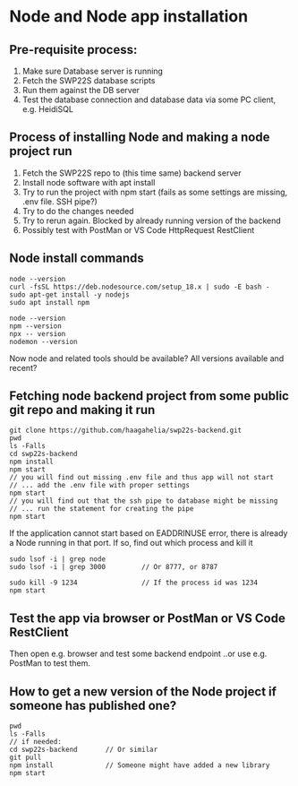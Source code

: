 
# Node and Node app installation

## Pre-requisite process:

1. Make sure Database server is running
2. Fetch the SWP22S database scripts
3. Run them against the DB server
4. Test the database connection and database data via some PC client, e.g. HeidiSQL

## Process of installing Node and making a node project run 

1. Fetch the SWP22S repo to (this time same) backend server
2. Install node software with apt install
3. Try to run the project with npm start (fails as some settings are missing, .env file. SSH pipe?)
4. Try to do the changes needed
5. Try to rerun again. Blocked by already running version of the backend
6. Possibly test with PostMan or VS Code HttpRequest RestClient

## Node install commands
```
node --version
curl -fsSL https://deb.nodesource.com/setup_18.x | sudo -E bash -
sudo apt-get install -y nodejs
sudo apt install npm

node --version
npm --version
npx -- version
nodemon --version
```
Now node and related tools should be available? All versions available and recent?

## Fetching node backend project from some public git repo and making it run
```
git clone https://github.com/haagahelia/swp22s-backend.git
pwd
ls -Falls
cd swp22s-backend
npm install
npm start
// you will find out missing .env file and thus app will not start
// ... add the .env file with proper settings
npm start
// you will find out that the ssh pipe to database might be missing
// ... run the statement for creating the pipe
npm start
```

If the application cannot start based on EADDRINUSE error, there
is already a Node running in that port. If so, find out which process and kill it

```
sudo lsof -i | grep node
sudo lsof -i | grep 3000         // Or 8777, or 8787

sudo kill -9 1234                // If the process id was 1234
npm start
```

## Test the app via browser or PostMan or VS Code RestClient
Then open e.g. browser and test some backend endpoint
..or use e.g. PostMan to test them.

## How to get a new version of the Node project if someone has published one?
```
pwd
ls -Falls
// if needed: 
cd swp22s-backend       // Or similar
git pull
npm install             // Someone might have added a new library
npm start
```



